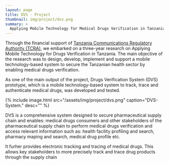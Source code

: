 ```yaml
---
layout: page
title: DVS - Project
thumbnail: img/project/dvs.png
summary: >
  Applying Mobile Technology for Medical Drugs Verification in Tanzania
---
```


Through the financial support of [Tanzania Communications Regulatory Authority (TCRA)](https://www.tcra.go.tz/), we embarked on a three-year research on Applying Mobile Technology for Drugs Verification in Tanzania. The main objective of the research was to design, develop, implement and support a mobile technology-based system to secure the Tanzanian health sector by enabling medical drugs verification.

As one of the main output of the project, Drugs Verification System (DVS) prototype, which is a mobile technology-based system to track, trace and authenticate medical drugs, was developed and tested. 

{% include image.html src="/assets/img/project/dvs.png"
                      caption="DVS-System." 
                      desc=""
                      %}

DVS is a comprehensive system designed to secure pharmaceutical supply chain and enables: medical drugs consumers and other stakeholders of the pharmaceutical supply chain to perform medical drugs verification and access relevant information such as: health facility profiling and search, pharmacy maping and search, medical drug profile etc.

It furher provides electronic tracking and tracing of medical drugs. This allows key stakeholders to more precisely track and trace drug products through the supply chain

